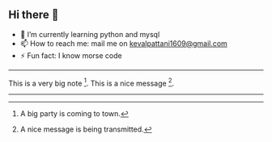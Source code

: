 ## Hi there 👋
- 🌱 I’m currently learning python and mysql
- 📫 How to reach me: mail me on kevalpattani1609@gmail.com
- ⚡ Fun fact: I know morse code 
---
This is a very big note [^1].
This is a nice message [^2].

---

[^1]: A big party is coming to town.
[^2]: A nice message is being transmitted.

